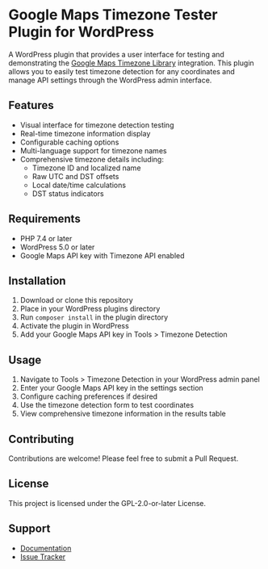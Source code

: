 # Google Maps Timezone Tester Plugin for WordPress

A WordPress plugin that provides a user interface for testing and demonstrating the [Google Maps Timezone Library](https://github.com/arraypress/google-timezone) integration. This plugin allows you to easily test timezone detection for any coordinates and manage API settings through the WordPress admin interface.

## Features

- Visual interface for timezone detection testing
- Real-time timezone information display
- Configurable caching options
- Multi-language support for timezone names
- Comprehensive timezone details including:
    - Timezone ID and localized name
    - Raw UTC and DST offsets
    - Local date/time calculations
    - DST status indicators

## Requirements

- PHP 7.4 or later
- WordPress 5.0 or later
- Google Maps API key with Timezone API enabled

## Installation

1. Download or clone this repository
2. Place in your WordPress plugins directory
3. Run `composer install` in the plugin directory
4. Activate the plugin in WordPress
5. Add your Google Maps API key in Tools > Timezone Detection

## Usage

1. Navigate to Tools > Timezone Detection in your WordPress admin panel
2. Enter your Google Maps API key in the settings section
3. Configure caching preferences if desired
4. Use the timezone detection form to test coordinates
5. View comprehensive timezone information in the results table

## Contributing

Contributions are welcome! Please feel free to submit a Pull Request.

## License

This project is licensed under the GPL-2.0-or-later License.

## Support

- [Documentation](https://github.com/arraypress/google-timezone)
- [Issue Tracker](https://github.com/arraypress/google-timezone/issues)
